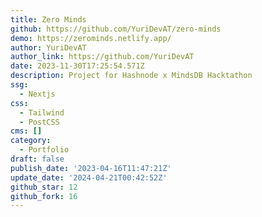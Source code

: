 ```yaml
---
title: Zero Minds
github: https://github.com/YuriDevAT/zero-minds
demo: https://zerominds.netlify.app/
author: YuriDevAT
author_link: https://github.com/YuriDevAT
date: 2023-11-30T17:25:54.571Z
description: Project for Hashnode x MindsDB Hacktathon
ssg:
  - Nextjs
css:
  - Tailwind
  - PostCSS
cms: []
category:
  - Portfolio
draft: false
publish_date: '2023-04-16T11:47:21Z'
update_date: '2024-04-21T00:42:52Z'
github_star: 12
github_fork: 16
---
```

